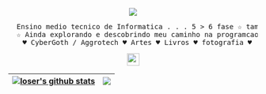 <div align="center">
<p align="center">
<a href="https://github.com/DenverCoder1/readme-typing-svg">
    <img src="https://readme-typing-svg.demolab.com/?lines=Camila%20Schmidt;Student%20of%20IFSC%20and%20ENTRA21;falling%20in%20love%20with%20code;Foever%20learning&font=Fira%20Code&center=true&width=440&height=45&color=00b4d8&vCenter=true&pause=1000&size=22" />
</a>
</p>
<pre>
  Ensino medio tecnico de Informatica . . . 5 > 6 fase &star; tambem cursando o curso de Java do projeto ENTRA21!
  &star; Ainda explorando e descobrindo meu caminho na programcao mas sempre aprendendo &star;
  &hearts; CyberGoth / Aggrotech &hearts; Artes &hearts; Livros &hearts; fotografia &hearts;
</pre>
<img height = 25px src="https://64.media.tumblr.com/7ab2828a3da6fc6e009e02122017f7ec/96620b0913cc30d5-d2/s2048x3072/a93334fbb22f83f24fc9b2d4cfdb56d7abc05ff8.pnj"/>

| <a href="https://github.com/anuraghazra/github-readme-stats"><img align="center" src="https://github-readme-stats.vercel.app/api?username=loser666code&show_icons=true&include_all_commits=true&theme=transparent&hide_border=true" alt="loser's github stats" /></a> | <a href="https://github.com/anuraghazra/github-readme-stats"><img align="center" src="https://github-readme-stats.vercel.app/api/top-langs/?username=loser666code&layout=compact&theme=transparent&hide_border=true" /></a> |
| ------------- | ------------- |

</div>
